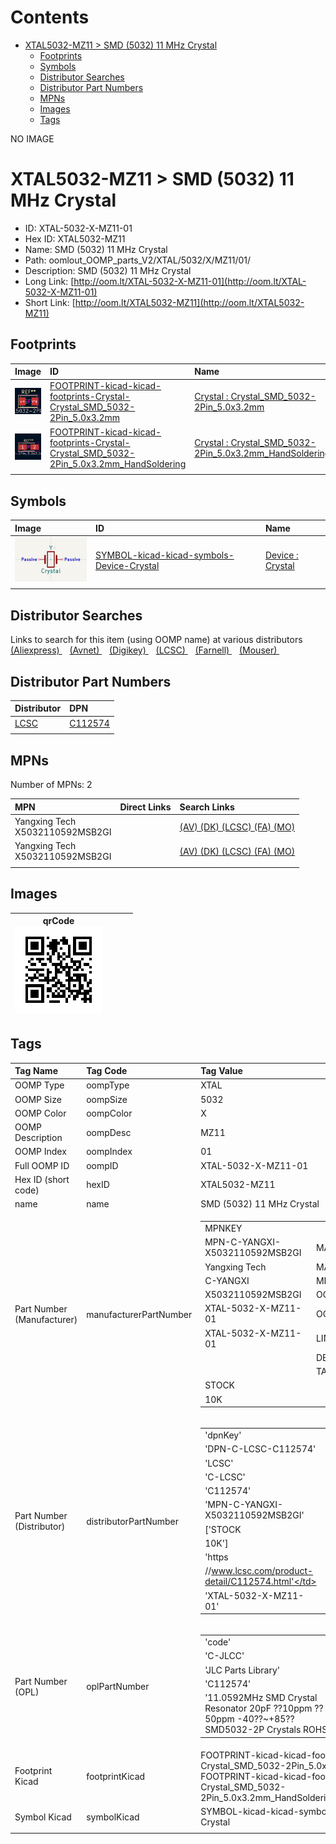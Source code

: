 



Contents
========

* [XTAL5032-MZ11 > SMD (5032) 11 MHz Crystal](#xtal5032-mz11--smd-5032-11-mhz-crystal)
	* [Footprints](#footprints)
	* [Symbols](#symbols)
	* [Distributor Searches](#distributor-searches)
	* [Distributor Part Numbers](#distributor-part-numbers)
	* [MPNs](#mpns)
	* [Images](#images)
	* [Tags](#tags)
  
NO IMAGE  
# XTAL5032-MZ11 > SMD (5032) 11 MHz Crystal

- ID: XTAL-5032-X-MZ11-01
- Hex ID: XTAL5032-MZ11
- Name: SMD (5032) 11 MHz Crystal
- Path: oomlout_OOMP_parts_V2/XTAL/5032/X/MZ11/01/
- Description: SMD (5032) 11 MHz Crystal
- Long Link: [http://oom.lt/XTAL-5032-X-MZ11-01](http://oom.lt/XTAL-5032-X-MZ11-01)
- Short Link: [http://oom.lt/XTAL5032-MZ11](http://oom.lt/XTAL5032-MZ11)

## Footprints
  

|Image|ID|Name|
| :--- | :--- | :--- |
|[![](https://raw.githubusercontent.com/oomlout/oomlout_OOMP_eda_V2/main/FOOTPRINT/kicad/kicad-footprints/Crystal/Crystal_SMD_5032-2Pin_5.0x3.2mm/image_140.png)](https://github.com/oomlout/oomlout_OOMP_eda_V2/tree/main/FOOTPRINT/kicad/kicad-footprints/Crystal/Crystal_SMD_5032-2Pin_5.0x3.2mm/)|[FOOTPRINT-kicad-kicad-footprints-Crystal-Crystal_SMD_5032-2Pin_5.0x3.2mm](https://github.com/oomlout/oomlout_OOMP_eda_V2/tree/main/FOOTPRINT/kicad/kicad-footprints/Crystal/Crystal_SMD_5032-2Pin_5.0x3.2mm/)|[Crystal : Crystal_SMD_5032-2Pin_5.0x3.2mm](https://github.com/oomlout/oomlout_OOMP_eda_V2/tree/main/FOOTPRINT/kicad/kicad-footprints/Crystal/Crystal_SMD_5032-2Pin_5.0x3.2mm/)|
|[![](https://raw.githubusercontent.com/oomlout/oomlout_OOMP_eda_V2/main/FOOTPRINT/kicad/kicad-footprints/Crystal/Crystal_SMD_5032-2Pin_5.0x3.2mm_HandSoldering/image_140.png)](https://github.com/oomlout/oomlout_OOMP_eda_V2/tree/main/FOOTPRINT/kicad/kicad-footprints/Crystal/Crystal_SMD_5032-2Pin_5.0x3.2mm_HandSoldering/)|[FOOTPRINT-kicad-kicad-footprints-Crystal-Crystal_SMD_5032-2Pin_5.0x3.2mm_HandSoldering](https://github.com/oomlout/oomlout_OOMP_eda_V2/tree/main/FOOTPRINT/kicad/kicad-footprints/Crystal/Crystal_SMD_5032-2Pin_5.0x3.2mm_HandSoldering/)|[Crystal : Crystal_SMD_5032-2Pin_5.0x3.2mm_HandSoldering](https://github.com/oomlout/oomlout_OOMP_eda_V2/tree/main/FOOTPRINT/kicad/kicad-footprints/Crystal/Crystal_SMD_5032-2Pin_5.0x3.2mm_HandSoldering/)|
||||

## Symbols
  

|Image|ID|Name|
| :--- | :--- | :--- |
|[![](https://raw.githubusercontent.com/oomlout/oomlout_OOMP_eda_V2/main/SYMBOL/kicad/kicad-symbols/Device/Crystal/image_140.png)](https://github.com/oomlout/oomlout_OOMP_eda_V2/tree/main/SYMBOL/kicad/kicad-symbols/Device/Crystal/)|[SYMBOL-kicad-kicad-symbols-Device-Crystal](https://github.com/oomlout/oomlout_OOMP_eda_V2/tree/main/SYMBOL/kicad/kicad-symbols/Device/Crystal/)|[Device : Crystal](https://github.com/oomlout/oomlout_OOMP_eda_V2/tree/main/SYMBOL/kicad/kicad-symbols/Device/Crystal/)|
||||

## Distributor Searches
  
Links to search for this item (using OOMP name) at various distributors  
[(Aliexpress) ](https://www.aliexpress.com/wholesale?SearchText=1117SMD+5032+11+MHz+Crystal)&nbsp;&nbsp;&nbsp;[(Avnet) ](https://www.avnet.com/shop/us/search/SMD+5032+11+MHz+Crystal)&nbsp;&nbsp;&nbsp;[(Digikey) ](https://www.digikey.co.uk/en/products/result?s=SMD+5032+11+MHz+Crystal)&nbsp;&nbsp;&nbsp;[(LCSC) ](https://www.lcsc.com/search?q=SMD+5032+11+MHz+Crystal)&nbsp;&nbsp;&nbsp;[(Farnell) ](https://uk.farnell.com/search?st=SMD+5032+11+MHz+Crystal)&nbsp;&nbsp;&nbsp;[(Mouser) ](https://www.mouser.com/c/?q=SMD+5032+11+MHz+Crystal)&nbsp;&nbsp;&nbsp;
## Distributor Part Numbers
  

|Distributor|DPN|
| :--- | :--- |
|[LCSC](https://www.lcsc.com/product-detail/C112574.html)|[C112574](https://www.lcsc.com/product-detail/C112574.html)|
|||

## MPNs
  
Number of MPNs: 2  

|MPN|Direct Links|Search Links|
| :--- | :--- | :--- |
|Yangxing Tech<br>X5032110592MSB2GI||[(AV) ](https://www.avnet.com/shop/us/search/X5032110592MSB2GI)[(DK) ](https://www.digikey.co.uk/products/en?keywords=X5032110592MSB2GI)[(LCSC) ](https://www.lcsc.com/search?q=X5032110592MSB2GI)[(FA) ](https://uk.farnell.com/search?st=X5032110592MSB2GI)[(MO) ](https://www.mouser.com/c/?q=X5032110592MSB2GI)|
|Yangxing Tech<br>X5032110592MSB2GI||[(AV) ](https://www.avnet.com/shop/us/search/X5032110592MSB2GI)[(DK) ](https://www.digikey.co.uk/products/en?keywords=X5032110592MSB2GI)[(LCSC) ](https://www.lcsc.com/search?q=X5032110592MSB2GI)[(FA) ](https://uk.farnell.com/search?st=X5032110592MSB2GI)[(MO) ](https://www.mouser.com/c/?q=X5032110592MSB2GI)|
||||

## Images
  

|qrCode<br>[![](https://raw.githubusercontent.com/oomlout/oomlout_OOMP_parts_V2/main/XTAL/5032/X/MZ11/01/qrCode_140.png)](https://github.com/oomlout/oomlout_OOMP_parts_V2/tree/main/XTAL/5032/X/MZ11/01/qrCode.png)||||
| :---: | :---: | :---: | :---: |

## Tags
  

|Tag Name|Tag Code|Tag Value|
| :--- | :--- | :--- |
|OOMP Type|oompType|XTAL|
|OOMP Size|oompSize|5032|
|OOMP Color|oompColor|X|
|OOMP Description|oompDesc|MZ11|
|OOMP Index|oompIndex|01|
|Full OOMP ID|oompID|XTAL-5032-X-MZ11-01|
|Hex ID (short code)|hexID|XTAL5032-MZ11|
|name|name|SMD (5032) 11 MHz Crystal|
|Part Number (Manufacturer)|manufacturerPartNumber|<table><tr><td>MPNKEY</td></tr><tr><td> MPN-C-YANGXI-X5032110592MSB2GI</td><td> MANUFACTURER</td></tr><tr><td> Yangxing Tech</td><td> MANUCODE</td></tr><tr><td> C-YANGXI</td><td> MPN</td></tr><tr><td> X5032110592MSB2GI</td><td> OOMPIDPARTIAL</td></tr><tr><td> XTAL-5032-X-MZ11-01</td><td> OOMPID</td></tr><tr><td> XTAL-5032-X-MZ11-01</td><td> LINK</td></tr><tr><td> </td><td> DESCRIPTION</td></tr><tr><td> </td><td> TAGS</td></tr><tr><td> STOCK</td></tr><tr><td>10K</td></tr></table></td><td> <table><tr><td>MPNKEY</td></tr><tr><td> MPN-C-YANGXI-X5032110592MSB2GI</td><td> MANUFACTURER</td></tr><tr><td> Yangxing Tech</td><td> MANUCODE</td></tr><tr><td> C-YANGXI</td><td> MPN</td></tr><tr><td> X5032110592MSB2GI</td><td> OOMPIDPARTIAL</td></tr><tr><td> XTAL-5032-X-MZ11-01</td><td> OOMPID</td></tr><tr><td> XTAL-5032-X-MZ11-01</td><td> LINK</td></tr><tr><td> </td><td> DESCRIPTION</td></tr><tr><td> </td><td> TAGS</td></tr><tr><td> STOCK</td></tr><tr><td>10K</td></tr></table>|
|Part Number (Distributor)|distributorPartNumber|<table><tr><td>'dpnKey'</td></tr><tr><td> 'DPN-C-LCSC-C112574'</td><td> 'DISTRIBUTOR'</td></tr><tr><td> 'LCSC'</td><td> 'DISTRCODE'</td></tr><tr><td> 'C-LCSC'</td><td> 'DPN'</td></tr><tr><td> 'C112574'</td><td> 'MPN'</td></tr><tr><td> 'MPN-C-YANGXI-X5032110592MSB2GI'</td><td> 'TAGS'</td></tr><tr><td> ['STOCK</td></tr><tr><td>10K']</td><td> 'LINK'</td></tr><tr><td> 'https</td></tr><tr><td>//www.lcsc.com/product-detail/C112574.html'</td><td> 'OOMPID'</td></tr><tr><td> 'XTAL-5032-X-MZ11-01'</td></tr></table>|
|Part Number (OPL)|oplPartNumber|<table><tr><td>'code'</td></tr><tr><td> 'C-JLCC'</td><td> 'name'</td></tr><tr><td> 'JLC Parts Library'</td><td> 'partID'</td></tr><tr><td> 'C112574'</td><td> 'partName'</td></tr><tr><td> '11.0592MHz SMD Crystal Resonator 20pF ??10ppm ??50ppm -40??~+85?? SMD5032-2P  Crystals ROHS'</td></tr></table>|
|Footprint Kicad|footprintKicad|FOOTPRINT-kicad-kicad-footprints-Crystal-Crystal_SMD_5032-2Pin_5.0x3.2mm, FOOTPRINT-kicad-kicad-footprints-Crystal-Crystal_SMD_5032-2Pin_5.0x3.2mm_HandSoldering|
|Symbol Kicad|symbolKicad|SYMBOL-kicad-kicad-symbols-Device-Crystal|
||||
